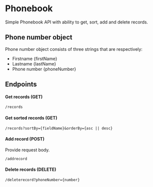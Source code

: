 # Phonebook
Simple Phonebook API with ability to get, sort, add and delete records.
## Phone number object
Phone number object consists of three strings that are respectively:
- Firstname {firstName}
- Lastname {lastName}
- Phone number {phoneNumber}
## Endpoints
#### Get records (GET)
```
/records
```
#### Get sorted records (GET)
```
/records?sortBy={fieldName}&orderBy={asc || desc}
```
#### Add record (POST)
Provide request body.
```
/addrecord
```
#### Delete records (DELETE)
```
/deleterecord?phoneNumber={number}
```
